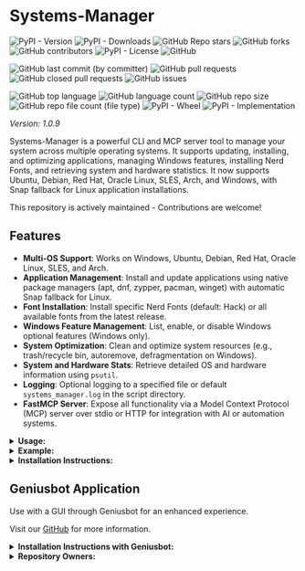 # Systems-Manager

![PyPI - Version](https://img.shields.io/pypi/v/systems-manager)
![PyPI - Downloads](https://img.shields.io/pypi/dd/systems-manager)
![GitHub Repo stars](https://img.shields.io/github/stars/Knuckles-Team/systems-manager)
![GitHub forks](https://img.shields.io/github/forks/Knuckles-Team/systems-manager)
![GitHub contributors](https://img.shields.io/github/contributors/Knuckles-Team/systems-manager)
![PyPI - License](https://img.shields.io/pypi/l/systems-manager)
![GitHub](https://img.shields.io/github/license/Knuckles-Team/systems-manager)

![GitHub last commit (by committer)](https://img.shields.io/github/last-commit/Knuckles-Team/systems-manager)
![GitHub pull requests](https://img.shields.io/github/issues-pr/Knuckles-Team/systems-manager)
![GitHub closed pull requests](https://img.shields.io/github/issues-pr-closed/Knuckles-Team/systems-manager)
![GitHub issues](https://img.shields.io/github/issues/Knuckles-Team/systems-manager)

![GitHub top language](https://img.shields.io/github/languages/top/Knuckles-Team/systems-manager)
![GitHub language count](https://img.shields.io/github/languages/count/Knuckles-Team/systems-manager)
![GitHub repo size](https://img.shields.io/github/repo-size/Knuckles-Team/systems-manager)
![GitHub repo file count (file type)](https://img.shields.io/github/directory-file-count/Knuckles-Team/systems-manager)
![PyPI - Wheel](https://img.shields.io/pypi/wheel/systems-manager)
![PyPI - Implementation](https://img.shields.io/pypi/implementation/systems-manager)

*Version: 1.0.9*

Systems-Manager is a powerful CLI and MCP server tool to manage your system across multiple operating systems. It supports updating, installing, and optimizing applications, managing Windows features, installing Nerd Fonts, and retrieving system and hardware statistics. It now supports Ubuntu, Debian, Red Hat, Oracle Linux, SLES, Arch, and Windows, with Snap fallback for Linux application installations.

This repository is actively maintained - Contributions are welcome!

## Features

- **Multi-OS Support**: Works on Windows, Ubuntu, Debian, Red Hat, Oracle Linux, SLES, and Arch.
- **Application Management**: Install and update applications using native package managers (apt, dnf, zypper, pacman, winget) with automatic Snap fallback for Linux.
- **Font Installation**: Install specific Nerd Fonts (default: Hack) or all available fonts from the latest release.
- **Windows Feature Management**: List, enable, or disable Windows optional features (Windows only).
- **System Optimization**: Clean and optimize system resources (e.g., trash/recycle bin, autoremove, defragmentation on Windows).
- **System and Hardware Stats**: Retrieve detailed OS and hardware information using `psutil`.
- **Logging**: Optional logging to a specified file or default `systems_manager.log` in the script directory.
- **FastMCP Server**: Expose all functionality via a Model Context Protocol (MCP) server over stdio or HTTP for integration with AI or automation systems.

<details>
  <summary><b>Usage:</b></summary>

| Short Flag | Long Flag           | Description                                              |
|------------|---------------------|----------------------------------------------------------|
| -h         | --help              | See usage for script                                     |
| -c         | --clean             | Clean Recycle/Trash bin                                  |
| -e         | --enable-features   | Enable Windows features (comma-separated, Windows only)   |
| -d         | --disable-features  | Disable Windows features (comma-separated, Windows only)  |
| -l         | --list-features     | List all Windows features and their status (Windows only) |
| -f         | --fonts             | Install Nerd Fonts (comma-separated, e.g., Hack,Meslo or 'all'; default: Hack) |
| -i         | --install           | Install applications (comma-separated, e.g., python3,git) |
| -p         | --python            | Install Python modules (comma-separated)                  |
| -s         | --silent            | Suppress output to stdout                                 |
| -u         | --update            | Update applications and Operating System                 |
| -o         | --optimize          | Optimize system (e.g., autoremove, clean cache, defrag)   |
|            | --os-stats          | Print OS statistics (e.g., system, release, version)      |
|            | --hw-stats          | Print hardware statistics (e.g., CPU, memory, disk)       |
|            | --log-file          | Log to specified file (default: systems_manager.log)      |

</details>

<details>
  <summary><b>Example:</b></summary>

```bash
systems-manager --fonts Hack,Meslo --update --clean --python geniusbot --install python3,git --enable-features Microsoft-Hyper-V-All,Containers --log-file /path/to/log.log
```

</details>

<details>
  <summary><b>Installation Instructions:</b></summary>

### Install Python Package

```bash
python -m pip install systems-manager
```

or

```bash
uv pip install --upgrade systems-manager
```

### Dependencies

The following Python packages are automatically installed if missing:
- `distro`: For Linux distribution detection.
- `psutil`: For system and hardware statistics.
- `requests`: For downloading Nerd Fonts.
- `fastmcp`: For MCP server functionality (required for `systems-manager-mcp`).

### Use with AI (MCP Server)

Configure `mcp.json` to integrate with AI systems:

```json
{
  "mcpServers": {
    "systems_manager": {
      "command": "uv",
      "args": [
        "run",
        "--with",
        "systems-manager",
        "systems-manager-mcp"
      ],
      "env": {
        "SILENT": "False",
        "LOG_FILE": "~/Documents/systems_manager_mcp.log"
      },
      "timeout": 200000
    }
  }
}
```

Run the MCP server:

```bash
systems-manager-mcp --transport http --host 0.0.0.0 --port 8003
```

Available MCP tools:
- `install_applications`: Install applications with Snap fallback (Linux).
- `update`: Update system and applications.
- `clean`: Clean system resources (e.g., trash/recycle bin).
- `optimize`: Optimize system (e.g., autoremove, defrag on Windows).
- `install_python_modules`: Install Python modules via pip.
- `install_fonts`: Install specified Nerd Fonts (default: Hack) or all fonts.
- `get_os_stats`: Retrieve OS statistics.
- `get_hardware_stats`: Retrieve hardware statistics.
- `list_windows_features`: List Windows features (Windows only).
- `enable_windows_features`: Enable Windows features (Windows only).
- `disable_windows_features`: Disable Windows features (Windows only).

### Deploy MCP Server as a Container

```bash
docker pull knucklessg1/systems-manager:latest
```

Modify the `compose.yml`:

```yaml
services:
  systems-manager-mcp:
    image: knucklessg1/systems-manager:latest
    environment:
      - HOST=0.0.0.0
      - PORT=8003
      - SILENT=False
      - LOG_FILE=/var/log/systems_manager_mcp.log
    ports:
      - 8003:8003
    volumes:
      - /path/to/log:/var/log
```

</details>

## Geniusbot Application

Use with a GUI through Geniusbot for an enhanced experience.

Visit our [GitHub](https://github.com/Knuckles-Team/geniusbot) for more information.

<details>
  <summary><b>Installation Instructions with Geniusbot:</b></summary>

Install Python Package

```bash
python -m pip install geniusbot
```

or

```bash
uv pip install --upgrade geniusbot
```

</details>

<details>
  <summary><b>Repository Owners:</b></summary>

<img width="100%" height="180em" src="https://github-readme-stats.vercel.app/api?username=Knucklessg1&show_icons=true&hide_border=true&&count_private=true&include_all_commits=true" />

![GitHub followers](https://img.shields.io/github/followers/Knucklessg1)
![GitHub User's stars](https://img.shields.io/github/stars/Knucklessg1)
</details>
